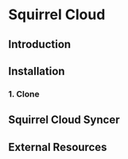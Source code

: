 # Squirrel Cloud

## Introduction

## Installation

### 1. Clone

## Squirrel Cloud Syncer

## External Resources